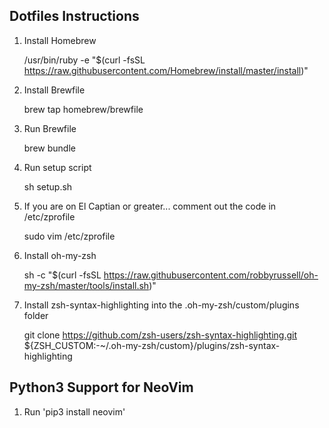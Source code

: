 Dotfiles Instructions
---------------------

1. Install Homebrew

   /usr/bin/ruby -e "$(curl -fsSL https://raw.githubusercontent.com/Homebrew/install/master/install)"

2. Install Brewfile

   brew tap homebrew/brewfile

3. Run Brewfile

   brew bundle

4. Run setup script

   sh setup.sh

5. If you are on El Captian or greater... comment out the code in /etc/zprofile

   sudo vim /etc/zprofile

6. Install oh-my-zsh

   sh -c "$(curl -fsSL https://raw.githubusercontent.com/robbyrussell/oh-my-zsh/master/tools/install.sh)"

7. Install zsh-syntax-highlighting into the .oh-my-zsh/custom/plugins folder

   git clone https://github.com/zsh-users/zsh-syntax-highlighting.git ${ZSH_CUSTOM:-~/.oh-my-zsh/custom}/plugins/zsh-syntax-highlighting

Python3 Support for NeoVim
--------------------------
1. Run 'pip3 install neovim'
